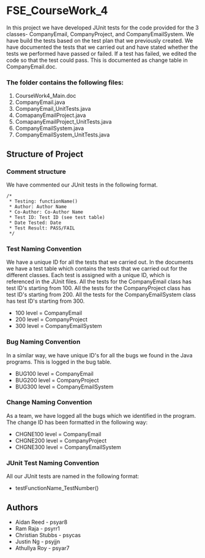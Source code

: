 # FSE_CourseWork_4

In this project we have developed JUnit tests for the code provided for the 3 classes- CompanyEmail, CompanyProject, and CompanyEmailSystem. We have build the tests based on the test plan that we previously created. We have documented the tests that we carried out and have stated whether the tests we performed have passed or failed. If a test has failed, we edited the code so that the test could pass. This is documented as change table in CompanyEmail.doc. 

### The folder contains the following files:
1. CourseWork4_Main.doc
1. CompanyEmail.java
1. CompanyEmail_UnitTests.java
1. ComapanyEmailProject.java
1. ComapanyEmailProject_UnitTests.java
1. CompanyEmailSystem.java
1. CompanyEmailSystem_UnitTests.java

Structure of Project
---------------------
### Comment structure
We have commented our JUnit tests in the following format.
    
	/* 
	 * Testing: functionName()
	 * Author: Author Name
	 * Co-Author: Co-Author Name
	 * Test ID: Test ID (see test table)
	 * Date Tested: Date
	 * Test Result: PASS/FAIL
	 */

### Test Naming Convention

We have a unique ID for all the tests that we carried out. In the documents we have a test table which contains the tests that we carried out for the different classes. Each test is assigned with a unique ID, which is referenced in the JUnit files. All the tests for the CompanyEmail class has test ID's starting from 100. All the tests for the CompanyProject class has test ID's starting from 200. All the tests for the CompanyEmailSystem class has test ID's starting from 300.

* 100 level = CompanyEmail
* 200 level = CompanyProject
* 300 level = CompanyEmailSystem

### Bug Naming Convention

In a similar way, we have unique ID's for all the bugs we found in the Java programs. This is logged in the bug table. 

* BUG100 level = CompanyEmail
* BUG200 level = CompanyProject
* BUG300 level = CompanyEmailSystem

### Change Naming Convention

As a team, we have logged all the bugs which we identified in the program. The change ID has been formatted in the following way:

* CHGNE100 level = CompanyEmail
* CHGNE200 level = CompanyProject
* CHGNE300 level = CompanyEmailSystem

### JUnit Test Naming Convention

All our JUnit tests are named in the following format:

* testFunctionName_TestNumber()

Authors
--------

* Aidan Reed - psyar8
* Ram Raja - psyrr1
* Christian Stubbs - psycas
* Justin Ng - psyjjn
* Athullya Roy - psyar7

